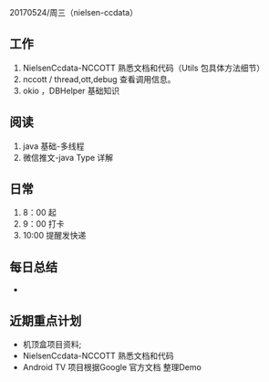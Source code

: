 20170524/周三（nielsen-ccdata）

工作
---
1. NielsenCcdata-NCCOTT  熟悉文档和代码（Utils 包具体方法细节）
2. nccott / thread,ott,debug 查看调用信息。
3. okio ，DBHelper 基础知识


阅读
----
1. java 基础-多线程
2. 微信推文-java Type 详解

日常
----
1. 8：00 起
2. 9：00 打卡
3. 10:00 提醒发快递


每日总结
--------
- 
近期重点计划
-----------
- 机顶盒项目资料;
- NielsenCcdata-NCCOTT  熟悉文档和代码
- Android TV 项目根据Google 官方文档 整理Demo


